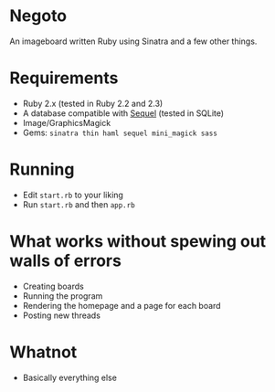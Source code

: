 # Negoto
An imageboard written Ruby using Sinatra and a few other things.

# Requirements
* Ruby 2.x (tested in Ruby 2.2 and 2.3)
* A database compatible with [Sequel](http://sequel.jeremyevans.net) (tested in SQLite)
* Image/GraphicsMagick
* Gems: `sinatra thin haml sequel mini_magick sass`

# Running
* Edit `start.rb` to your liking
* Run `start.rb` and then `app.rb`

# What works without spewing out walls of errors
* Creating boards
* Running the program
* Rendering the homepage and a page for each board
* Posting new threads

# Whatnot
* Basically everything else
